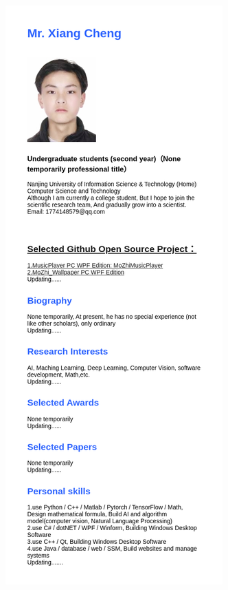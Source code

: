 <body>
	<div 
	     style="
		    font-family: Georgia, Helvetica, Arial, Verdana, san-serif, Times;
			color: #000;
			background-color: #ffffff;
			text-align: left;
			margin-top: 30px;
			margin-bottom: 30px;
			margin-left: auto;
			margin-right: auto;
			padding-left: 50px;
			padding-right: 50px;
			padding-top: 10px;
			padding-bottom: 30px;
			max-width: 960px;
		    ">
		<div style="margin-top:25px">
			<div>
				<div>
					<div>
						<h1 style = "color: #2E64FE;">Mr. Xiang Cheng &nbsp; </h1><h1></h1>
					</div>                       
					<img src="doc/1664969218306.jpg" border="0" width="160"><br>
					<h3>Undergraduate students (second year)（None temporarily professional title） </h3> 
					<p>
						Nanjing University of Information Science & Technology (Home)<br>
						Computer Science and Technology<br>
						Although I am currently a college student, But I hope to join the scientific research team, And gradually grow into a scientist.<br>     
						Email: 1774148579@qq.com <br>    
						   <br>
						   <br>
					</p>
				</div>
			</div>
			<div>
				<h2 style="color: #2E64FE;"><a href="https://github.com/Super-Badmen-Viper">Selected Github Open Source Project：</a></h2>
					<p>
						<a href="//github.com/Super-Badmen-Viper/MoZhiMusicPlayer">1.MusicPlayer PC WPF Edition: MoZhiMusicPlayer</a><br>
						<a href="//github.com/Super-Badmen-Viper/MoZhi_Wallpaper">2.MoZhi_Wallpaper PC WPF Edition</a><br>
						Updating......
					</p>
				<h2 style="color: #2E64FE;">Biography</h2>
					<p>
						None temporarily, At present, he has no special experience (not like other scholars), only ordinary<br>
						Updating......
					</p>
				<h2 style="color: #2E64FE;">Research Interests</h2>
					<p>
						AI, Maching Learning, Deep Learning, Computer Vision, software development, Math,etc.<br>
						Updating......
					</p>	
				<h2 style="color: #2E64FE;">Selected Awards</h2>
					<p>
						None temporarily<br>
						Updating......
					</p>
				<h2 style="color: #2E64FE;">Selected Papers</h2>
					<p>
						None temporarily<br>
						Updating......
					</p>
				<h2 style="color: #2E64FE;">Personal skills</h2>
					<p>
						1.use Python / C++ / Matlab / Pytorch / TensorFlow / Math, Design mathematical formula, Build AI and algorithm model(computer vision, Natural Language Processing)<br>
						2.use C# / dotNET / WPF / Winform, Building Windows Desktop Software<br>
						3.use C++ / Qt, Building Windows Desktop Software<br>
						4.use Java / database / web / SSM, Build websites and manage systems<br>
						Updating.......
					</p>
				<!--
				<h2 style="color: #2E64FE;">Selected Invited Talks</h2>
					<p>None temporarily</p>
				<h2 style="color: #2E64FE;">Selected Publications [Full publication list is available in <a href="">Google Scholar</a>]</h2>
					<p>None temporarily</p>
				<h2 style="color: #2E64FE;">Professional Service</h2>
					<p>None temporarily</p>
				<h2 style="color: #2E64FE;">Selected Challenges</h2>
					<p>None temporarily</p>
				<h2 style="color: #2E64FE;">Teaching</h2>
					<p>None temporarily</p>
				-->
			</div>
		</div>
	</div>
</body>
